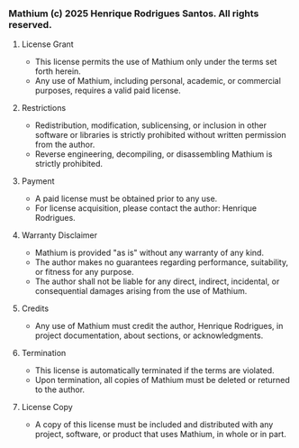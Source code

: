 ### Mathium (c) 2025 Henrique Rodrigues Santos. All rights reserved.

1. License Grant
   - This license permits the use of Mathium only under the terms set forth herein.
   - Any use of Mathium, including personal, academic, or commercial purposes, requires a valid paid license.

2. Restrictions
   - Redistribution, modification, sublicensing, or inclusion in other software or libraries is strictly prohibited without written permission from the author.
   - Reverse engineering, decompiling, or disassembling Mathium is strictly prohibited.

3. Payment
   - A paid license must be obtained prior to any use.
   - For license acquisition, please contact the author: Henrique Rodrigues.

4. Warranty Disclaimer
   - Mathium is provided "as is" without any warranty of any kind.
   - The author makes no guarantees regarding performance, suitability, or fitness for any purpose.
   - The author shall not be liable for any direct, indirect, incidental, or consequential damages arising from the use of Mathium.

5. Credits
   - Any use of Mathium must credit the author, Henrique Rodrigues, in project documentation, about sections, or acknowledgments.

6. Termination
   - This license is automatically terminated if the terms are violated.
   - Upon termination, all copies of Mathium must be deleted or returned to the author.

7. License Copy
   - A copy of this license must be included and distributed with any project, software, or product that uses Mathium, in whole or in part.
